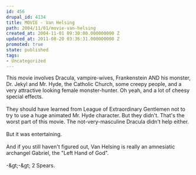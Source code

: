 ```yaml
---
id: 456
drupal_id: 4134
title: MOVIE - Van Helsing
path: 2004/11/01/movie-van-helsing
created_at: 2004-11-01 09:30:00.000000000 Z
updated_at: 2011-08-20 03:36:31.000000000 Z
promoted: true
state: published
tags:
- Uncategorized
---
```

This movie involves Dracula, vampire-wives, Frankenstein AND his monster, Dr. Jekyl and Mr. Hyde, the Catholic Church, some creepy people, and a very attractive looking female monster-hunter. Oh yeah, and a lot of cheesy special effects.
<br />
<br />They should have learned from League of Extraordinary Gentlemen not to try to use a huge animated Mr. Hyde character. But they didn't. That's the worst part of this movie. The not-very-masculine Dracula didn't help either.
<br />
<br />But it was entertaining.
<br />
<br />And if you still haven't figured out, Van Helsing is really an amnesiatic archangel Gabriel, the "Left Hand of God".
<br />
<br />-&amp;gt;-&amp;gt; 2 Spears.
